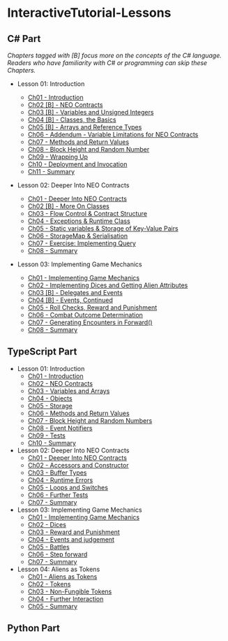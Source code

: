 # InteractiveTutorial-Lessons

## C# Part

*Chapters tagged with [B] focus more on the concepts of the C# language. Readers who have familiarity with C# or programming can skip these Chapters.*

- Lesson 01: Introduction
  - [Ch01 - Introduction](/C%23/en-us/Lesson01/L01Ch01.md)
  - [Ch02 [B] - NEO Contracts](/C%23/en-us/Lesson01/L01Ch02.md)
  - [Ch03 [B] - Variables and Unsigned Integers](/C%23/en-us/Lesson01/L01Ch03.md)
  - [Ch04 [B] - Classes, the Basics](/C%23/en-us/Lesson01/L01Ch04.md)
  - [Ch05 [B] - Arrays and Reference Types](/C%23/en-us/Lesson01/L01Ch05.md)
  - [Ch06 - Addendum - Variable Limitations for NEO Contracts](/C%23/en-us/Lesson01/L01Ch06.md)
  - [Ch07 - Methods and Return Values](/C%23/en-us/Lesson01/L01Ch07.md)
  - [Ch08 - Block Height and Random Number](/C%23/en-us/Lesson01/L01Ch08.md)
  - [Ch09 - Wrapping Up](/C%23/en-us/Lesson01/L01Ch09.md)
  - [Ch10 - Deployment and Invocation](/C%23/en-us/Lesson01/L01Ch10.md)
  - [Ch11 - Summary](/C%23/en-us/Lesson01/L01Ch11.md)

- Lesson 02: Deeper Into NEO Contracts
  - [Ch01 - Deeper Into NEO Contracts](/C%23/en-us/Lesson02/L02Ch01.md)
  - [Ch02 [B] - More On Classes](/C%23/en-us/Lesson02/L02Ch02.md)
  - [Ch03 - Flow Control & Contract Structure](/C%23/en-us/Lesson02/L02Ch03.md)
  - [Ch04 - Exceptions & Runtime Class](/C%23/en-us/Lesson02/L02Ch04.md)
  - [Ch05 - Static variables & Storage of Key-Value Pairs](/C%23/en-us/Lesson02/L02Ch05.md)
  - [Ch06 - StorageMap & Serialisation](/C%23/en-us/Lesson02/L02Ch06.md)
  - [Ch07 - Exercise: Implementing Query](/C%23/en-us/Lesson02/L02Ch07.md)
  - [Ch08 - Summary](/C%23/en-us/Lesson02/L02Ch08.md)

- Lesson 03: Implementing Game Mechanics
  - [Ch01 - Implementing Game Mechanics](/C%23/en-us/Lesson03/L03Ch01.md)
  - [Ch02 - Implementing Dices and Getting Alien Attributes](/C%23/en-us/Lesson03/L03Ch02.md)
  - [Ch03 [B] - Delegates and Events](/C%23/en-us/Lesson03/L03Ch03.md)
  - [Ch04 [B] - Events, Continued](/C%23/en-us/Lesson03/L03Ch04.md)
  - [Ch05 - Roll Checks, Reward and Punishment](/C%23/en-us/Lesson03/L03Ch05.md)
  - [Ch06 - Combat Outcome Determination](/C%23/en-us/Lesson03/L03Ch06.md)
  - [Ch07 - Generating Encounters in Forward()](/C%23/en-us/Lesson03/L03Ch07.md)
  - [Ch08 - Summary](/C%23/en-us/Lesson03/L03Ch08.md)

## TypeScript Part

- Lesson 01: Introduction
  - [Ch01 - Introduction](/Typescript/en-us/Lesson01/L01Ch01.md)
  - [Ch02 - NEO Contracts](/Typescript/en-us/Lesson01/L01Ch02.md)
  - [Ch03 - Variables and Arrays](/Typescript/en-us/Lesson01/L01Ch03.md)
  - [Ch04 - Objects](/Typescript/en-us/Lesson01/L01Ch04.md)
  - [Ch05 - Storage](/Typescript/en-us/Lesson01/L01Ch05.md)
  - [Ch06 - Methods and Return Values](/Typescript/en-us/Lesson01/L01Ch06.md)
  - [Ch07 - Block Height and Random Numbers](/Typescript/en-us/Lesson01/L01Ch07.md)
  - [Ch08 - Event Notifiers](/Typescript/en-us/Lesson01/L01Ch08.md)
  - [Ch09 - Tests](/Typescript/en-us/Lesson01/L01Ch09.md)
  - [Ch10 - Summary](/Typescript/en-us/Lesson01/L01Ch10.md)
- Lesson 02: Deeper Into NEO Contracts
  - [Ch01 - Deeper Into NEO Contracts](/Typescript/en-us/Lesson02/L02Ch01.md)
  - [Ch02 - Accessors and Constructor](/Typescript/en-us/Lesson02/L02Ch02.md)
  - [Ch03 - Buffer Types](/Typescript/en-us/Lesson02/L02Ch03.md)
  - [Ch04 - Runtime Errors](/Typescript/en-us/Lesson02/L02Ch04.md)
  - [Ch05 - Loops and Switches](/Typescript/en-us/Lesson02/L02Ch05.md)
  - [Ch06 - Further Tests](/Typescript/en-us/Lesson02/L02Ch06.md)
  - [Ch07 - Summary](/Typescript/en-us/Lesson02/L02Ch07.md)
- Lesson 03: Implementing Game Mechanics
  - [Ch01 - Implementing Game Mechanics](/Typescript/en-us/Lesson03/L03Ch01.md)
  - [Ch02 - Dices](/Typescript/en-us/Lesson03/L03Ch02.md)
  - [Ch03 - Reward and Punishment](/Typescript/en-us/Lesson03/L03Ch03.md)
  - [Ch04 - Events and judgement](/Typescript/en-us/Lesson03/L03Ch04.md)
  - [Ch05 - Battles](/Typescript/en-us/Lesson03/L03Ch05.md)
  - [Ch06 - Step forward](/Typescript/en-us/Lesson03/L03Ch06.md)
  - [Ch07 - Summary](/Typescript/en-us/Lesson03/L03Ch07.md)
- Lesson 04: Aliens as Tokens
  - [Ch01 - Aliens as Tokens](/Typescript/en-us/Lesson04/L04Ch01.md)
  - [Ch02 - Tokens](/Typescript/en-us/Lesson04/L04Ch02.md)
  - [Ch03 - Non-Fungible Tokens](/Typescript/en-us/Lesson04/L04Ch03.md)
  - [Ch04 - Further Interaction](/Typescript/en-us/Lesson04/L04Ch04.md)
  - [Ch05 - Summary](/Typescript/en-us/Lesson04/L04Ch05.md)

## Python Part